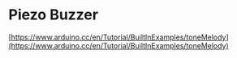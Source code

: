 # Piezo Buzzer

[https://www.arduino.cc/en/Tutorial/BuiltInExamples/toneMelody](https://www.arduino.cc/en/Tutorial/BuiltInExamples/toneMelody)